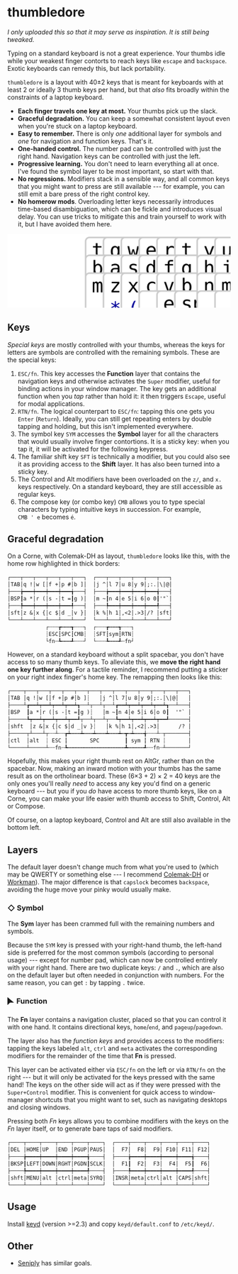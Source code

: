 # thumbledore

*I only uploaded this so that it may serve as inspiration. It is still being 
tweaked.*

Typing on a standard keyboard is not a great experience. Your thumbs 
idle while your weakest finger contorts to reach keys like `escape` and 
`backspace`. Exotic keyboards can remedy this, but lack portability.

`thumbledore` is a layout with 40±2 keys that is meant for keyboards 
with at least 2 or ideally 3 thumb keys per hand, but that *also* fits 
broadly within the constraints of a laptop keyboard.

-   **Each finger travels one key at most.** Your thumbs pick up the slack.
-   **Graceful degradation.** You can keep a somewhat consistent layout 
    even when you're stuck on a laptop keyboard.
-   **Easy to remember.** There is only *one* additional layer for 
    symbols and *one* for navigation and function keys. That's it.
-   **One-handed control.** The number pad can be controlled with just 
    the right hand. Navigation keys can be controlled with just the 
    left.
-   **Progressive learning.** You don't need to learn everything all at 
    once. I've found the symbol layer to be most important, so start 
    with that.
-   **No regressions.** Modifiers stack in a sensible way, and all 
    common keys that you might want to press are still available --- for 
    example, you can still emit a bare press of the right control key.
-   **No homerow mods**. Overloading letter keys necessarily introduces 
    time-based disambiguation, which can be fickle and introduces visual 
    delay. You can use tricks to mitigate this and train yourself to 
    work with it, but I have avoided them here.

![The thumbledore-qwerty keyboard layout.](kb.svg)

## Keys

*Special keys* are mostly controlled with your thumbs, whereas the keys 
for letters are symbols are controlled with the remaining symbols. These 
are the special keys:

1.  `ESC/fn`. This key accesses the **Function** layer that contains the 
    navigation keys and otherwise activates the `Super` modifier, useful 
    for binding actions in your window manager. The key gets an 
    additional function when you *tap* rather than hold it: it then 
    triggers `Escape`, useful for modal applications.
2.  `RTN/fn`. The logical counterpart to `ESC/fn`: tapping this one gets 
    you `Enter` (`Return`). Ideally, you can still get repeating enters 
    by double tapping and holding, but this isn't implemented 
    everywhere.
3.  The symbol key `SYM` accesses the **Symbol** layer for all the 
    characters that would usually involve finger contortions. It is a 
    sticky key: when you tap it, it will be activated for the following 
    keypress.
4.  The familiar shift key `SFT` is technically a modifier, but you 
    could also see it as providing access to the **Shift** layer. It has 
    also been turned into a sticky key.
5.  The Control and Alt modifiers have been overloaded on the `z/`, and 
    `x.` keys respectively. On a standard keyboard, they are still 
    accessible as regular keys.
6.  The compose key (or combo key) `CMB` allows you to type special 
    characters by typing intuitive keys in succession. For example,  
    `CMB ' e` becomes `é`.

## Graceful degradation

On a Corne, with Colemak-DH as layout, `thumbledore` looks like this, 
with the home row highlighted in thick borders:

    ┌───┬───┬───┬───┬───┬───┐  ┌───┬───┬───┬───┬───┬───┐
    │TAB│q !│w [│f +│p #│b ]│  │j ^│l 7│u 8│y 9│;:.│\|@│
    ├───╆━━━┿━━━┿━━━┿━━━╅───┤  ├───╆━━━┿━━━┿━━━┿━━━╅───┤
    │BSP┃a *│r (│s -│t =┃g )│  │m ~┃n 4│e 5│i 6│o 0┃'"`│
    ├───╄━━━┿━━━┿━━━┿━━━╃───┤  ├───╄━━━┿━━━┿━━━┿━━━╃───┤
    │sft│z &│x {│c $│d _│v }│  │k %│h 1│,<2│.>3│/? │sft│
    └───┴───┴───┴───┴───┴───┘  └───┴───┴───┴───┴───┴───┘
                ┌┄┄┄┲┅┅┅┱┄┄┄┐  ┌┄┄┄┲┅┅┅┱┄┄┄┐
                ┊ESC┋SPC┋CMB┊  ┊SFT┋sym┋RTN┊
                └fn┄┺┅┅┅┹┄┄┄┘  └┄┄┄┺┅┅┅┹┄fn┘

However, on a standard keyboard without a split spacebar, you don't have 
access to so many thumb keys. To alleviate this, we **move the right 
hand one key further along**. For a tactile reminder, I recommend 
putting a sticker on your right index finger's home key. The remapping 
then looks like this:

    ┌────┬───┬───┬───┬───┬───┬───┬───┬───┬───┬───┬───┬───┬───┐
    │TAB │q !│w [│f +│p #│b ]┊   │j ^│l 7│u 8│y 9│;:.│\|@│   │
    ├────┴┲━━┷┯━━┷┯━━┷┯━━┷┱──┴┬──┴┬──┴┲━━┷┯━━┷┯━━┷┯━━┷┱──┴───┤
    │BSP  ┃a *│r (│s -│t =┃g )┊   │m ~┃n 4│e 5│i 6│o 0┃  '"` │
    ├─────┺┯━━┷┯━━┷┯━━┷┯━━┹┬──┴┬──┴┬──┺┯━━┷┯━━┷┯━━┷┯━━┹──────┤
    │shft  │z &│x {│c $│d _│v }┊   │k %│h 1│,<2│.>3│      /? │
    ├─────┬┴───┴┬┄┄┴┄┄┲┷┅┅┅┷┅┅┅┷┅┅┅┷┅┅┅┷┅┳┅┷┅┅┅╅┄┄┄┴┄┬───────┤
    │ctl  │alt  ┊ ESC ┋       SPC        ┃ sym ┋ RTN ┊       │
    └─────┴─────┴┄┄fn┄┺┅┅┅┅┅┅┅┅┅┅┅┅┅┅┅┅┅┅┻┅┅┅┅┅┹┄┄fn┄┴───────┘

Hopefully, this makes your right thumb rest on AltGr, rather than on the 
spacebar. Now, making an inward motion with your thumbs has the same 
result as on the ortholinear board. These (6×3 + 2) × 2 = 40 keys are 
the only ones you'll really *need* to access any key you'd find on a 
generic keyboard --- but you if you *do* have access to more thumb keys, 
like on a Corne, you can make your life easier with thumb access to 
Shift, Control, Alt or Compose.

Of course, on a laptop keyboard, Control and Alt are still also 
available in the bottom left.


## Layers

The default layer doesn't change much from what you're used to (which 
may be QWERTY or something else --- I recommend 
[Colemak-DH](https://colemakmods.github.io/mod-dh/) or 
[Workman](https://workmanlayout.org/)). The major difference is that 
`capslock` becomes `backspace`, avoiding the huge move your pinky would 
usually make.


### ◇ Symbol

The **Sym** layer has been crammed full with the remaining numbers and 
symbols.

Because the `SYM` key is pressed with your right-hand thumb, the 
left-hand side is preferred for the most common symbols (according to 
personal usage) --- except for number pad, which can now be controlled 
entirely with your right hand. There are two duplicate keys: `/` and 
`.`, which are also on the default layer but often needed in conjunction 
with numbers. For the same reason, you can get `:` by tapping `.` twice.


### 🮰 Function

The **Fn** layer contains a navigation cluster, placed so that you can 
control it with one hand. It contains directional keys, `home`/`end`, 
and `pageup`/`pagedown`.

The layer also has the *function keys* and provides access to the 
modifiers: tapping the keys labeled `alt`, `ctrl` and `meta` activates 
the corresponding modifiers for the remainder of the time that **Fn** is 
pressed.

This layer can be activated either via `ESC/fn` on the left or via 
`RTN/fn` on the right --- but it will only be activated for the keys 
pressed with the same hand! The keys on the other side will act as if 
they were pressed with the `Super+Control` modifier. This is convenient 
for quick access to window-manager shortcuts that you might want to set, 
such as navigating desktops and closing windows.

Pressing both *Fn* keys allows you to combine modifiers with the keys on 
the *Fn* layer itself, or to generate bare taps of said modifiers.

    ┌────┬────┬────┬────┬────┬────┐  ┌────┬────┬────┬────┬────┬────┐
    │DEL │HOME│UP  │END │PGUP│PAUS│  │  F7│  F8│  F9│ F10│ F11│ F12│
    ├────╆━━━━┿━━━━┿━━━━┿━━━━╅────┤  ├────╆━━━━┿━━━━┿━━━━┿━━━━╅────┤
    │BKSP┃LEFT│DOWN│RGHT│PGDN┃SCLK│  │  F1┃  F2│  F3│  F4│  F5┃  F6│
    ├────╄━━━━┿━━━━┿━━━━┿━━━━╃────┤  ├────╄━━━━┿━━━━┿━━━━┿━━━━╃────┤
    │shft│MENU│alt │ctrl│meta│SYRQ│  │INSR│meta│ctrl│alt │CAPS│shft│
    └────┴────┴────┴────┴────┴────┘  └────┴────┴────┴────┴────┴────┘



## Usage

Install [keyd](https://github.com/rvaiya/keyd) (version >=2.3) and copy 
`keyd/default.conf` to `/etc/keyd/`.


## Other

-   [Seniply](https://stevep99.github.io/seniply/) has similar goals.

